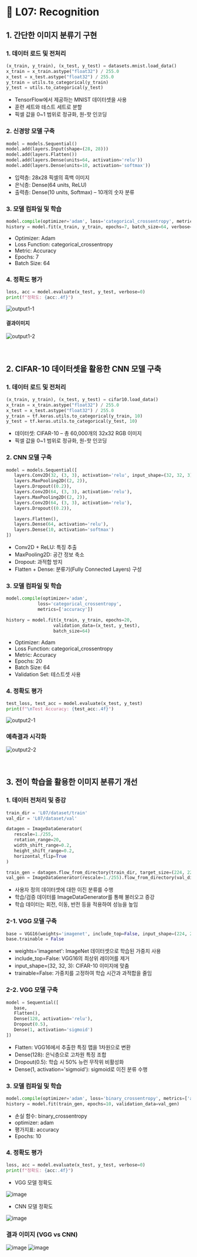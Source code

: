 # 📌 L07: Recognition

## 1. 간단한 이미지 분류기 구현

### 1. 데이터 로드 및 전처리
   
   ```python
   (x_train, y_train), (x_test, y_test) = datasets.mnist.load_data()
   x_train = x_train.astype("float32") / 255.0
   x_test = x_test.astype("float32") / 255.0
   y_train = utils.to_categorical(y_train)
   y_test = utils.to_categorical(y_test)
   ```
   - TensorFlow에서 제공하는 MNIST 데이터셋을 사용
   - 훈련 세트와 테스트 세트로 분할
   - 픽셀 값을 0~1 범위로 정규화, 원-핫 인코딩

### 2. 신경망 모델 구축

   ```python
   model = models.Sequential()
   model.add(layers.Input(shape=(28, 28)))
   model.add(layers.Flatten())
   model.add(layers.Dense(units=64, activation='relu'))
   model.add(layers.Dense(units=10, activation='softmax'))
   ```
   - 입력층: 28x28 픽셀의 흑백 이미지
   - 은닉층: Dense(64 units, ReLU)
   - 출력층: Dense(10 units, Softmax) – 10개의 숫자 분류

### 3. 모델 컴파일 및 학습
   ```python
   model.compile(optimizer='adam', loss='categorical_crossentropy', metrics=['accuracy'])
   history = model.fit(x_train, y_train, epochs=7, batch_size=64, verbose=1)
   ```
   - Optimizer: Adam
   - Loss Function: categorical_crossentropy
   - Metric: Accuracy
   - Epochs: 7
   - Batch Size: 64

### 4. 정확도 평가
   ```python
   loss, acc = model.evaluate(x_test, y_test, verbose=0)
   print(f"정확도: {acc:.4f}")
   ```
![output1-1](https://github.com/user-attachments/assets/4d74ac9c-2a2a-4bb4-96eb-1b0f8a763fd9)

  #### 결과이미지
![output1-2](https://github.com/user-attachments/assets/02c81197-e90c-4da0-a01c-81a3fa8cc25f)
<br><br><br>
     
## 2. CIFAR-10 데이터셋을 활용한 CNN 모델 구축

### 1. 데이터 로드 및 전처리
   ```python
   (x_train, y_train), (x_test, y_test) = cifar10.load_data()
   x_train = x_train.astype("float32") / 255.0
   x_test = x_test.astype("float32") / 255.0
   y_train = tf.keras.utils.to_categorical(y_train, 10)
   y_test = tf.keras.utils.to_categorical(y_test, 10)
   ```
   - 데이터셋: CIFAR-10 – 총 60,000개의 32x32 RGB 이미지
   - 픽셀 값을 0~1 범위로 정규화, 원-핫 인코딩

### 2. CNN 모델 구축

   ```python
   model = models.Sequential([
      layers.Conv2D(32, (3, 3), activation='relu', input_shape=(32, 32, 3)),
      layers.MaxPooling2D((2, 2)),
      layers.Dropout((0.2)),
      layers.Conv2D(64, (3, 3), activation='relu'),
      layers.MaxPooling2D((2, 2)),
      layers.Conv2D(64, (3, 3), activation='relu'),
      layers.Dropout((0.2)),

      layers.Flatten(),
      layers.Dense(64, activation='relu'),
      layers.Dense(10, activation='softmax')  
   ])
   ```
   - Conv2D + ReLU: 특징 추출
   - MaxPooling2D: 공간 정보 축소
   - Dropout: 과적합 방지
   - Flatten + Dense: 분류기(Fully Connected Layers) 구성

### 3. 모델 컴파일 및 학습

   ```python
   model.compile(optimizer='adam',
               loss='categorical_crossentropy',
               metrics=['accuracy'])

   history = model.fit(x_train, y_train, epochs=20,
                     validation_data=(x_test, y_test),
                     batch_size=64)
   ```
  - Optimizer: Adam
  - Loss Function: categorical_crossentropy
  - Metric: Accuracy
  - Epochs: 20
  - Batch Size: 64
  - Validation Set: 테스트셋 사용

### 4. 정확도 평가

   ```python
   test_loss, test_acc = model.evaluate(x_test, y_test)
   print(f"\nTest Accuracy: {test_acc:.4f}")
   ```
![output2-1](https://github.com/user-attachments/assets/54f67e6f-05d0-40bb-9456-02d4ea631890)

  ### 예측결과 시각화 
![output2-2](https://github.com/user-attachments/assets/6fd3f93c-e4d2-4961-a82c-f66e0e5accd0)
<br><br><br>
   
## 3. 전이 학습을 활용한 이미지 분류기 개선

### 1. 데이터 전처리 및 증강
   
   ```python
   train_dir = 'L07/dataset/train'
   val_dir = 'L07/dataset/val'

   datagen = ImageDataGenerator(
      rescale=1./255,
      rotation_range=20,
      width_shift_range=0.2,
      height_shift_range=0.2,
      horizontal_flip=True
   )

   train_gen = datagen.flow_from_directory(train_dir, target_size=(224, 224), batch_size=16, class_mode='binary')
   val_gen = ImageDataGenerator(rescale=1./255).flow_from_directory(val_dir, target_size=(224, 224), batch_size=16, class_mode='binary')

   ```
   - 사용자 정의 데이터셋에 대한 이진 분류를 수행
   - 학습/검증 데이터를 ImageDataGenerator를 통해 불러오고 증강
   - 학습 데이터는 회전, 이동, 반전 등을 적용하여 성능을 높임 

### 2-1. VGG 모델 구축

   ```python
   base = VGG16(weights='imagenet', include_top=False, input_shape=(224, 224, 3))
   base.trainable = False
   ```
   - weights='imagenet': ImageNet 데이터셋으로 학습된 가중치 사용
   - include_top=False: VGG16의 최상위 레이어를 제거
   - input_shape=(32, 32, 3): CIFAR-10 이미지에 맞춤
   - trainable=False: 가중치를 고정하여 학습 시간과 과적합을 줄임

### 2-2. VGG 모델 구축

   ```python
   model = Sequential([
      base,
      Flatten(),
      Dense(128, activation='relu'),
      Dropout(0.5),
      Dense(1, activation='sigmoid')
   ])
   ```
   - Flatten: VGG16에서 추출한 특징 맵을 1차원으로 변환
   - Dense(128): 은닉층으로 고차원 특징 조합
   - Dropout(0.5): 학습 시 50% 뉴런 무작위 비활성화
   - Dense(1, activation='sigmoid'): sigmoid로 이진 분류 수행

### 3. 모델 컴파일 및 학습
   ```python
   model.compile(optimizer='adam', loss='binary_crossentropy', metrics=['accuracy'])
   history = model.fit(train_gen, epochs=10, validation_data=val_gen)
   ```
   - 손실 함수: binary_crossentropy
   - optimizer: adam
   - 평가지표: accuracy
   - Epochs: 10

### 4. 정확도 평가
   ```python
   loss, acc = model.evaluate(x_test, y_test, verbose=0)
   print(f"정확도: {acc:.4f}")
   ```
- VGG 모델 정확도 <br>

![image](https://github.com/user-attachments/assets/6468d63c-f32c-450d-9bc7-051c1af32325)
- CNN 모델 정확도 <br>

![image](https://github.com/user-attachments/assets/aed0db98-ed93-4f98-a8d7-a082f7d7fdbd)

### 결과 이미지 (VGG vs CNN)
![image](https://github.com/user-attachments/assets/b627f294-120d-46bb-a48c-5930555f4a82) ![image](https://github.com/user-attachments/assets/de9e2d03-7396-493a-9c93-c87d3c9ac962)


